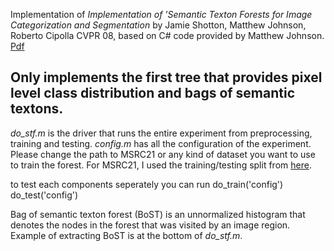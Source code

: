 Implementation of _Implementation of 'Semantic Texton Forests for Image
 Categorization and Segmentation_ by Jamie Shotton, Matthew Johnson,
 Roberto Cipolla CVPR 08, based on C# code provided by Matthew
 Johnson. [Pdf](jamie.shotton.org/work/publications/cvpr08.pdf)

Only implements the first tree that provides pixel level class
 distribution and bags of semantic textons.
----

*do_stf.m* is the driver that runs the entire experiment from
preprocessing, training and testing.
_config.m_ has all the configuration of the experiment. Please change
the path to MSRC21 or any kind of dataset you want to use to train the
forest. For MSRC21, I used the training/testing split from
[here](http://jamie.shotton.org/work/data.html).

to test each components seperately you can run 
    do_train('config')
    do_test('config')

Bag of semantic texton forest (BoST) is an unnormalized histogram that
denotes the nodes in the forest that was visited by an image
region. Example of extracting BoST is at the bottom of *do_stf.m*.
